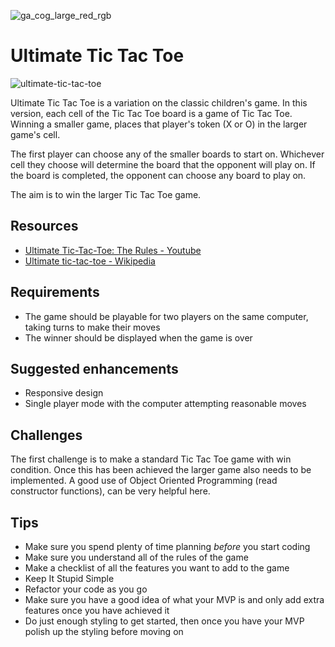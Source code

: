 ![ga_cog_large_red_rgb](https://cloud.githubusercontent.com/assets/40461/8183776/469f976e-1432-11e5-8199-6ac91363302b.png)

# Ultimate Tic Tac Toe

![ultimate-tic-tac-toe](https://media.git.generalassemb.ly/user/15120/files/db8afa00-fec9-11e8-8a65-d0df35a7d6ce)

Ultimate Tic Tac Toe is a variation on the classic children's game. In this version, each cell of the Tic Tac Toe board is a game of Tic Tac Toe. Winning a smaller game, places that player's token (X or O) in the larger game's cell.

The first player can choose any of the smaller boards to start on. Whichever cell they choose will determine the board that the opponent will play on. If the board is completed, the opponent can choose any board to play on.

The aim is to win the larger Tic Tac Toe game.

## Resources

* [Ultimate Tic-Tac-Toe: The Rules - Youtube](https://www.youtube.com/watch?v=37PC0bGMiTI)
* [Ultimate tic-tac-toe - Wikipedia](https://en.wikipedia.org/wiki/Ultimate_tic-tac-toe)

## Requirements

* The game should be playable for two players on the same computer, taking turns to make their moves
* The winner should be displayed when the game is over

## Suggested enhancements

* Responsive design
* Single player mode with the computer attempting reasonable moves

## Challenges

The first challenge is to make a standard Tic Tac Toe game with win condition. Once this has been achieved the larger game also needs to be implemented. A good use of Object Oriented Programming (read constructor functions), can be very helpful here.

## Tips

* Make sure you spend plenty of time planning _before_ you start coding
* Make sure you understand all of the rules of the game
* Make a checklist of all the features you want to add to the game
* Keep It Stupid Simple
* Refactor your code as you go
* Make sure you have a good idea of what your MVP is and only add extra features once you have achieved it
* Do just enough styling to get started, then once you have your MVP polish up the styling before moving on
